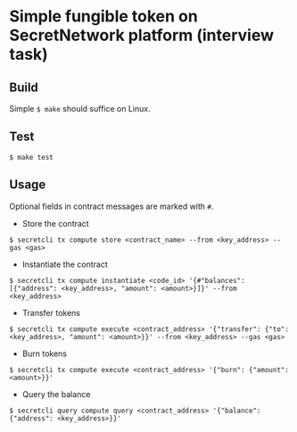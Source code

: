 # Simple fungible token on SecretNetwork platform (interview task)

## Build
Simple `$ make` should suffice on Linux.

## Test
`$ make test`

## Usage
Optional fields in contract messages are marked with `#`.

* Store the contract

`$ secretcli tx compute store <contract_name> --from <key_address> --gas <gas>`

* Instantiate the contract

`$ secretcli tx compute instantiate <code_id> '{#"balances": [{"address": <key_address>, "amount": <amount>}]}' --from <key_address>`

* Transfer tokens

`$ secretcli tx compute execute <contract_address> '{"transfer": {"to": <key_address>, "amount": <amount>}}' --from <key_address> --gas <gas>`

* Burn tokens

`$ secretcli tx compute execute <contract_address> '{"burn": {"amount": <amount>}}'`

* Query the balance

`$ secretcli query compute query <contract_address> '{"balance": {"address": <key_address>}}'`
